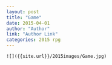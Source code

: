 ```yaml
---
layout: post
title: "Game"
date: 2015-04-01
author: "Author"
link: "Author Link"
categories: 2015 rpg
---
```

```
![]({{site.url}}/2015images/Game.jpg)
```
